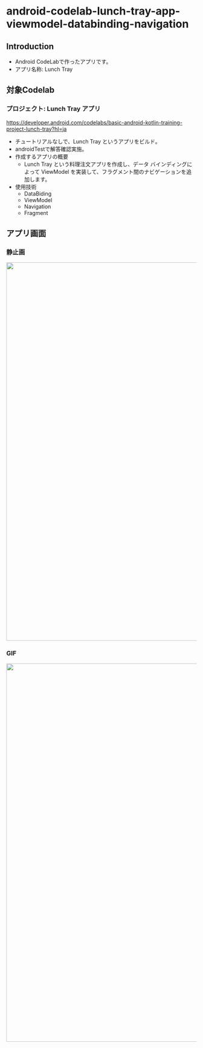 # android-codelab-lunch-tray-app-viewmodel-databinding-navigation

Introduction
------------
- Android CodeLabで作ったアプリです。
- アプリ名称: Lunch Tray  
  
対象Codelab
------------

### プロジェクト: Lunch Tray アプリ ###
https://developer.android.com/codelabs/basic-android-kotlin-training-project-lunch-tray?hl=ja

- チュートリアルなしで、Lunch Tray というアプリをビルド。
- androidTestで解答確認実施。
- 作成するアプリの概要
	- Lunch Tray という料理注文アプリを作成し、データ バインディングによって ViewModel を実装して、フラグメント間のナビゲーションを追加します。
- 使用技術
  - DataBiding
  - ViewModel
  - Navigation
  - Fragment

  
アプリ画面
----  
### 静止画 ###
<img src="" width="1000">
  
### GIF ###  
<img src="" width="1000">
